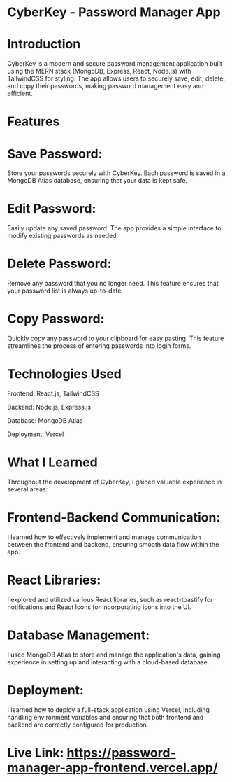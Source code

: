 # CyberKey - Password Manager App

# Introduction
CyberKey is a modern and secure password management application built using the MERN stack (MongoDB, Express, React, Node.js) with TailwindCSS for styling. The app allows users to securely save, edit, delete, and copy their passwords, making password management easy and efficient.

# Features
# Save Password: 
Store your passwords securely with CyberKey. Each password is saved in a MongoDB Atlas database, ensuring that your data is kept safe.

# Edit Password: 
Easily update any saved password. The app provides a simple interface to modify existing passwords as needed.

# Delete Password: 
Remove any password that you no longer need. This feature ensures that your password list is always up-to-date.

# Copy Password: 
Quickly copy any password to your clipboard for easy pasting. This feature streamlines the process of entering passwords into login forms.

# Technologies Used
Frontend: React.js, TailwindCSS

Backend: Node.js, Express.js

Database: MongoDB Atlas

Deployment: Vercel

# What I Learned
Throughout the development of CyberKey, I gained valuable experience in several areas:

# Frontend-Backend Communication: 
I learned how to effectively implement and manage communication between the frontend and backend, ensuring smooth data flow within the app.

# React Libraries: 
I explored and utilized various React libraries, such as react-toastify for notifications and React Icons for incorporating icons into the UI.

# Database Management: 
I used MongoDB Atlas to store and manage the application's data, gaining experience in setting up and interacting with a cloud-based database.

# Deployment: 
I learned how to deploy a full-stack application using Vercel, including handling environment variables and ensuring that both frontend and backend are correctly configured for production.

# Live Link: https://password-manager-app-frontend.vercel.app/
